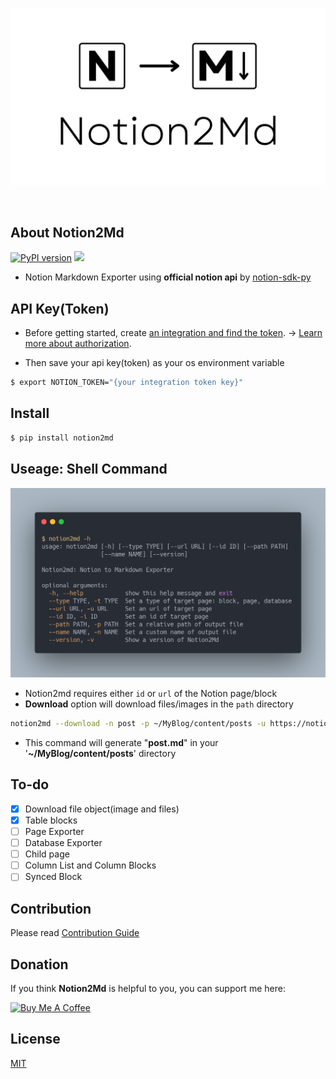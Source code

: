 ![Notion2Md logo - an arrow pointing from "N" to "MD"](Notion2md.jpg)

<br/>

## About Notion2Md

[![PyPI version](https://badge.fury.io/py/notion2md.svg)](https://badge.fury.io/py/notion2md)
<a href="https://hits.seeyoufarm.com"><img src="https://hits.seeyoufarm.com/api/count/incr/badge.svg?url=https%3A%2F%2Fgithub.com%2Fecho724%2Fnotion2md&count_bg=%23949191&title_bg=%23555555&icon=github.svg&icon_color=%23E7E7E7&title=visited&edge_flat=false"/></a>

- Notion Markdown Exporter using **official notion api** by [notion-sdk-py](https://github.com/ramnes/notion-sdk-py)

## API Key(Token)

- Before getting started, create [an integration and find the token](https://www.notion.so/my-integrations). → [Learn more about authorization](https://developers.notion.com/docs/authorization).

- Then save your api key(token) as your os environment variable

```Bash
$ export NOTION_TOKEN="{your integration token key}"
```

## Install

```Bash
$ pip install notion2md
```

## Useage: Shell Command

![Terminal output of the `notion2md -h` command](notion2md_terminal.png)

- Notion2md requires either `id` or `url` of the Notion page/block
- **Download** option will download files/images in the `path` directory

```Bash
notion2md --download -n post -p ~/MyBlog/content/posts -u https://notion.so/...
```

- This command will generate "**post.md**" in your '**~/MyBlog/content/posts**' directory

## To-do

- [x] Download file object(image and files)
- [x] Table blocks
- [ ] Page Exporter
- [ ] Database Exporter
- [ ] Child page
- [ ] Column List and Column Blocks 
- [ ] Synced Block
 
## Contribution

Please read [Contribution Guide](CONTRIBUTION.md)

## Donation

If you think **Notion2Md** is helpful to you, you can support me here:

<a href="https://www.buymeacoffee.com/echo724" target="_blank"><img src="https://cdn.buymeacoffee.com/buttons/v2/default-yellow.png" alt="Buy Me A Coffee" style="height: 54px;" height="54"></a>

## License
[MIT](https://choosealicense.com/licenses/mit/)
